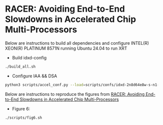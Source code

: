 # RACER: Avoiding End-to-End Slowdowns in Accelerated Chip Multi-Processors

Below are instructions to build all dependencies and configure INTEL(R) XEON(R) PLATINUM 8571N running Ubuntu 24.04 to run XRT

* Build idxd-config
```sh
./build_all.sh
```

* Configure IAA && DSA
```sh
python3 scripts/accel_conf.py --load=scripts/confs/idxd-2n8d64e8w-s-n1-n2.conf
```

Below are instructions to reproduce the figures from [RACER: Avoiding End-to-End Slowdowns in Accelerated Chip Multi-Processors]()

* Figure 6:
```sh
./scripts/fig6.sh
```
